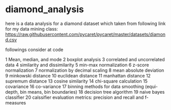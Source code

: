 # diamond_analysis
here is a data analysis for a diamond dataset which taken from following link for my data mining class: https://raw.githubusercontent.com/pycaret/pycaret/master/datasets/diamond.csv

followings consider at code

1 Mean, median, and mode
2 boxplot analysis
3 correlated and uncorrelated data
4 similarity and dissimilarity
5 min-max normalization
6 z-score normalization
7 normalization by decimal scaling
8 mean absolute deviation
9 minkowski distance
10 euclidean distance
11 manhattan distance
12 supremum distance
13 cosine similarity
14 chi-square calculation
15 covariance
16 co-variance
17 binning methods for data smoothing (equi-depth, bin means, bin boundaries)
18 decision tree algorithm
19 naive bayes classifier
20 calssifier evaluation metrics: precision and recall and f-measures
